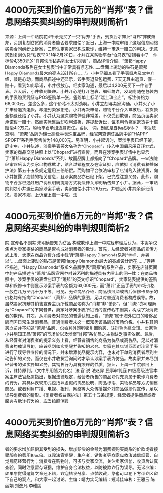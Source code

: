 # 4000元买到价值6万元的“肖邦”表？信息网络买卖纠纷的审判规则简析1

来源：上海一中法院花4千余元买了一只“肖邦”手表，到货后才知此“肖邦”非彼萧邦，买到复刻仿货的消费者能否要求赔偿？近日，上海一中院审结了这起信息网络买卖合同纠纷上诉案，二审认定卖家已构成欺诈，维持一审退一赔三的判决。无意买到复刻仿货“名表”2021年2月20日，小井在某购物平台“怡只表”店铺看中了一件标价4,350元的“肖邦快乐钻系列女士机械表”，商品详情介绍，“萧邦Happy Diamonds系列在女士腕表当中非常具有标志性……盘面上转动的钻石是萧邦Happy Diamonds最大的亮点设计所在……”。小井仔细查看了手表照片及文字介绍，很是心动。而商品描述中还显示，该手表退货包运费、7天无理由退货、假一赔十。看到如此承诺，小井很放心，经卖家沟通，最后以4,200元买下一件该手表。六天后，小井收到快递。小井开心地打开包裹，细细端详，发现附随在包装内的手表购买凭证与POS签购单一张，签购单上标明“瑞士珠宝店”，标注价格为68,000元。差这么多，这个价格不太对劲啊。小井立刻与卖家沟通。小井火了小井申请退货退款，却遭到卖家拒绝。小井再次申请，购物平台介入审核后，将货款全额退还给了小井。小井认为这次购物体验非常差，不仅受到欺骗，商品页面卖家承诺假一赔十，然而实际售后却坎坷波折，遂提起诉讼，请求判令卖家退货并十倍赔偿4.2万元，购物平台承担连带责任。各执一词，到底是否构成欺诈？一审法院查明，“萧邦”品牌为瑞士高级手表珠宝品牌，经官网查询该品牌中的“HAPPY SPORT”系列手表售价为148,000元。另查明，小井起诉时，案涉手表已经下架。庭审中，小井陈述，涉案手表英文名称为“Chopard”，传入中国后采用音译方式，卖家的商品交易快照上以“Chopard”进行宣传，而且在涉案手表详情中也显示了“萧邦Happy Diamonds”系列，故而品牌上都指向了“Chopard”品牌。一审法院经审理后认为卖家已构成欺诈，结合过错程度及在案证据，应依据《消费者权益保护法》第五十五条规定适用三倍赔偿。而购物平台依法审核了店铺的入驻资质，向小井披露了店铺的相关信息，且涉案商品亦已经下架，已完成注意义务。此外，购物平台亦已通过用户协议明确提请方式将法律关系明确告知了小井。据此，一审法院判决小井退还卖家涉案手表，卖家赔偿小井1.26万元，并驳回小井其余诉讼请求。卖家不服，上诉至上海一中院。法

# 4000元买到价值6万元的“肖邦”表？信息网络买卖纠纷的审判规则简析2

院 宣传名不副实 未明确告知为仿品 构成欺诈上海一中院经审理后认为，本案争议焦点为卖家提供的商品是否构成对消费者的欺诈。首先，从经营者对商品的宣传方式上看，卖家在商品详情介绍中载明“萧邦Happy Diamonds系列”字样，并辅以“……盘面上转动的钻石是萧邦Happy Diamonds最大的亮点设计所在……”等特征描述。“Happy Diamonds”系知名品牌手表“萧邦”的系列产品，卖家在店铺页面中的产品描述与“萧邦”品牌官网中对该系列的描述具有内容上的同一性；在商品快照中，涉案手表的表盘刻印了“萧邦”的英文标识“Chopard”，卖家随表提供的签购单和保修卡中则显示涉案手表的金额为68,000元，而“萧邦”正品手表的市场价格一般在几万至几十万不等。可见，无论商品介绍、商品快照抑或售后保修卡显示的价格均有指向“Chopard”（萧邦）品牌的意图，足以对普通消费者构成误导。故，虽然卖家抗辩其销售宣传主页所载商品名称为“肖邦”非“萧邦”，但“肖邦”亦可理解为“Chopard”的不同音译，卖家对涉案手表所进行的宣传名不副实，构成了对消费者的欺诈。其次，从消费者对商品的普遍认知上看，“萧邦”属于海外进口的奢侈品牌而非日常生活消费品，普通消费者未必一概知悉该品牌的市场价格。小井称其购买之前并不知道“萧邦”品牌，仅被其外观所吸引而购买，该辩称尚属合理。卖家称小井明知正品“萧邦”的市场价以及涉案“肖邦”系仿品之主张缺乏事实依据。最后，从经营者对消费者的提示义务上看，经营者销售的商品为仿品或高仿品，足以对消费者构成误导的，应该尽到如实提醒并告知的义务。卖家在其店铺页面对涉案手表进行了误导性宣传的情况下，并未增添仿品提示内容，也未对下单的消费者尽到主动告知的义务，而仅在小井收货后询问时才承认涉案手表为仿品。故卖家并未尽到经营者的如实告知义务，其销售行为具有欺诈的性质。据此，上海一中院驳回上诉，维持原判。（文中所用皆为化名）法 官 说 法赵霏 民事审判庭 四级高级法官本案主审法官赵霏指出，根据法律规定，经营者所售的商品以假充真属于欺诈消费者的行为，其具体表现形式包括以虚假的商品说明、商品标准、实物样品等方式销售商品，或者利用广播、电视、报刊、网络等大众传播媒介对商品做虚假宣传，足以误导消费者的情形。《消费者权益保护法》第五十五条规定，经营者提供商品或者服务有欺诈行为的，应当按照消费

# 4000元买到价值6万元的“肖邦”表？信息网络买卖纠纷的审判规则简析3

者的要求增加赔偿其受到的损失，增加赔偿的金额为消费者购买商品的价款或者接受服务的费用的三倍。赵霏法官提醒，生产者、销售者等商家应依法诚信经营，自觉规范经营行为；消费者在购物时，可多与卖家交流，关注卖家信誉，收货后认真查验，同时注意留存证据，维护自身合法权益，以防被欺诈行为误导。无讼小编：如果您觉得这篇文章还不错，欢迎转发分享、点赞收藏，您也可以在下方评论区留下自己的观点，和大家一起讨论。主编：靖力实习编辑：矫鸿佳审核：王雅玉 陈丽娟 刘逸凡 李雅朋

